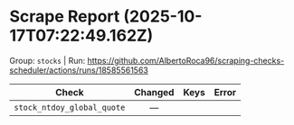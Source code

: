 # Scrape Report (2025-10-17T07:22:49.162Z)

Group: `stocks`  |  Run: https://github.com/AlbertoRoca96/scraping-checks-scheduler/actions/runs/18585561563

| Check | Changed | Keys | Error |
|---|:---:|:--|:--|
| `stock_ntdoy_global_quote` | — |  |  |
